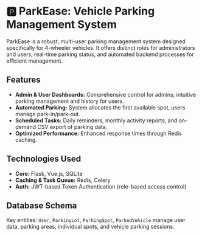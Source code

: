 # 🅿️ ParkEase: Vehicle Parking Management System

ParkEase is a robust, multi-user parking management system designed specifically for 4-wheeler vehicles. It offers distinct roles for administrators and users, real-time parking status, and automated backend processes for efficient management.

## Features

- **Admin & User Dashboards:** Comprehensive control for admins; intuitive parking management and history for users.
- **Automated Parking:** System allocates the first available spot, users manage park-in/park-out.
- **Scheduled Tasks:** Daily reminders, monthly activity reports, and on-demand CSV export of parking data.
- **Optimized Performance:** Enhanced response times through Redis caching.

## Technologies Used

- **Core:** Flask, Vue.js, SQLite
- **Caching & Task Queue:** Redis, Celery
- **Auth:** JWT-based Token Authentication (role-based access control)

## Database Schema

Key entities: `User`, `ParkingLot`, `ParkingSpot`, `ParkedVehicle` manage user data, parking areas, individual spots, and vehicle parking sessions.
